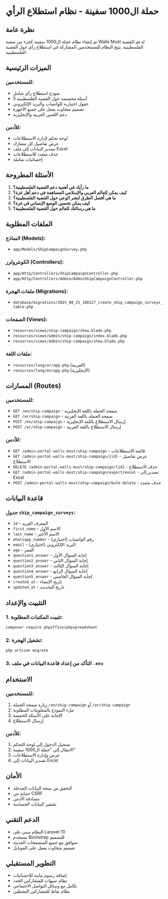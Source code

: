 # حملة ال1000 سفينة - نظام استطلاع الرأي

## نظرة عامة
تم إنشاء نظام حملة ال1000 سفينة كجزء من منصة Walls Must لدعم القضية الفلسطينية. يتيح النظام للمستخدمين المشاركة في استطلاع رأي حول القضية الفلسطينية.

## الميزات الرئيسية

### للمستخدمين:
- نموذج استطلاع رأي شامل
- 5 أسئلة مخصصة حول القضية الفلسطينية
- حقول اختيارية للواتساب والبريد الإلكتروني
- تصميم متجاوب يعمل على جميع الأجهزة
- دعم اللغتين العربية والإنجليزية

### للأدمن:
- لوحة تحكم لإدارة الاستطلاعات
- عرض تفاصيل كل مشارك
- تصدير البيانات إلى ملف Excel
- حذف متعدد للاستطلاعات
- إحصائيات شاملة

## الأسئلة المطروحة

1. **ما رأيك في أهمية دعم القضية الفلسطينية؟**
2. **كيف يمكن للعالم العربي والإسلامي المساهمة في دعم أهل غزة؟**
3. **ما هي أفضل الطرق لنشر الوعي حول القضية الفلسطينية؟**
4. **كيف يمكن تحسين الوضع الإنساني في غزة؟**
5. **ما هي رسالتك للعالم حول القضية الفلسطينية؟**

## الملفات المطلوبة

### النماذج (Models):
- `app/Models/ShipCampaignSurvey.php`

### الكونترولرز (Controllers):
- `app/Http/Controllers/ShipCampaignController.php`
- `app/Http/Controllers/Admin/AdminShipCampaignController.php`

### ملفات الهجرة (Migrations):
- `database/migrations/2025_08_25_180127_create_ship_campaign_surveys_table.php`

### الصفحات (Views):
- `resources/views/ship-campaign/show.blade.php`
- `resources/views/admin/ship-campaign/index.blade.php`
- `resources/views/admin/ship-campaign/show.blade.php`

### ملفات اللغة:
- `resources/lang/ar/app.php` (العربية)
- `resources/lang/en/app.php` (الإنجليزية)

## المسارات (Routes)

### للمستخدمين:
- `GET /en/ship-campaign` - صفحة الحملة باللغة الإنجليزية
- `GET /ar/ship-campaign` - صفحة الحملة باللغة العربية
- `POST /en/ship-campaign` - إرسال الاستطلاع باللغة الإنجليزية
- `POST /ar/ship-campaign` - إرسال الاستطلاع باللغة العربية

### للأدمن:
- `GET /admin-portal-walls-must/ship-campaign` - قائمة الاستطلاعات
- `GET /admin-portal-walls-must/ship-campaign/{id}` - عرض تفاصيل الاستطلاع
- `DELETE /admin-portal-walls-must/ship-campaign/{id}` - حذف الاستطلاع
- `GET /admin-portal-walls-must/ship-campaign/export/excel` - تصدير إلى Excel
- `POST /admin-portal-walls-must/ship-campaign/bulk-delete` - حذف متعدد

## قاعدة البيانات

### جدول `ship_campaign_surveys`:
- `id` - المعرف الفريد
- `first_name` - الاسم الأول
- `last_name` - الاسم الأخير
- `whatsapp_number` - رقم الواتساب (اختياري)
- `email` - البريد الإلكتروني (اختياري)
- `age` - العمر
- `question1_answer` - إجابة السؤال الأول
- `question2_answer` - إجابة السؤال الثاني
- `question3_answer` - إجابة السؤال الثالث
- `question4_answer` - إجابة السؤال الرابع
- `question5_answer` - إجابة السؤال الخامس
- `created_at` - تاريخ الإنشاء
- `updated_at` - تاريخ التحديث

## التثبيت والإعداد

### 1. تثبيت المكتبات المطلوبة:
```bash
composer require phpoffice/phpspreadsheet
```

### 2. تشغيل الهجرة:
```bash
php artisan migrate
```

### 3. التأكد من إعداد قاعدة البيانات في ملف `.env`

## الاستخدام

### للمستخدمين:
1. زيارة صفحة الحملة `/en/ship-campaign` أو `/ar/ship-campaign`
2. ملء النموذج بالمعلومات المطلوبة
3. الإجابة على الأسئلة الخمسة
4. إرسال الاستطلاع

### للأدمن:
1. تسجيل الدخول إلى لوحة التحكم
2. الانتقال إلى "حملة ال1000 سفينة"
3. عرض وإدارة الاستطلاعات
4. تصدير البيانات إلى Excel

## الأمان
- التحقق من صحة البيانات المدخلة
- حماية من CSRF
- مصادقة الأدمن
- تشفير البيانات الحساسة

## الدعم التقني
- النظام مبني على Laravel 10
- يستخدم Bootstrap للتصميم
- متوافق مع جميع المتصفحات الحديثة
- تصميم متجاوب يعمل على الموبايل

## التطوير المستقبلي
- إضافة رسوم بيانية للإحصائيات
- نظام تنبيهات للمشاركين الجدد
- تكامل مع وسائل التواصل الاجتماعي
- نظام نقاط للمشاركين النشطين
